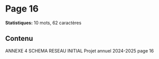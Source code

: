 # Page 16

**Statistiques:** 10 mots, 62 caractères

## Contenu

ANNEXE 4 SCHEMA RESEAU INITIAL Projet annuel 2024-2025 page 16